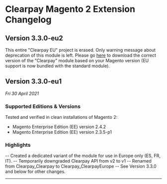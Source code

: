 # Clearpay Magento 2 Extension Changelog

## Version 3.3.0-eu2

This entire "Clearpay EU" project is erased. Only warning message about deprecation of this module is left. Please go <a href="https://github.com/clearpayeu/clearpay-magento-2">here</a> to download the correct version of the "Clearpay" module based on your Magento version (EU support is now bundled with the standard module).

## Version 3.3.0-eu1

_Fri 30 April 2021_

### Supported Editions & Versions

Tested and verified in clean installations of Magento 2:

- Magento Enterprise Edition (EE) version 2.4.2
- Magento Enterprise Edition (EE) version 2.3.5-p1 

### Highlights

-- Created a dedicated variant of the module for use in Europe only (ES, FR, IT).
-- Temporarily downgraded Clearpay API from v2 to v1
-- Renamed from Clearpay_Clearpay to Clearpay_ClearpayEurope
-- See Version 3.3.0 and below for other changes.

---
